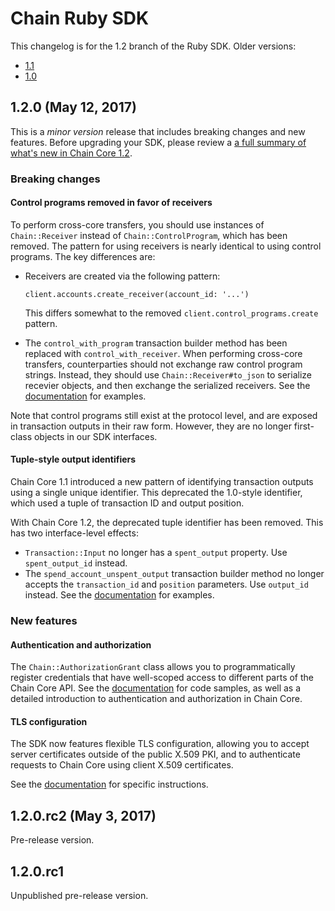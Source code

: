 # Chain Ruby SDK

This changelog is for the 1.2 branch of the Ruby SDK. Older versions:

- [1.1](https://github.com/chain/chain/blob//1.1-stable/sdk/ruby/CHANGELOG.md)
- [1.0](https://github.com/chain/chain/blob/1.0-stable/sdk/ruby/CHANGELOG.md)

## 1.2.0 (May 12, 2017)

This is a _minor version_ release that includes breaking changes and new features. Before upgrading your SDK, please review a [a full summary of what's new in Chain Core 1.2](https://chain.com/docs/1.2/core/reference/changelog#1.2.0).

### Breaking changes

#### Control programs removed in favor of receivers

To perform cross-core transfers, you should use instances of `Chain::Receiver` instead of `Chain::ControlProgram`, which has been removed. The pattern for using receivers is nearly identical to using control programs. The key differences are:

- Receivers are created via the following pattern:

    ```
    client.accounts.create_receiver(account_id: '...')
    ```

    This differs somewhat to the removed `client.control_programs.create` pattern.
- The `control_with_program` transaction builder method has been replaced with `control_with_receiver`.
When performing cross-core transfers, counterparties should not exchange raw control program strings. Instead, they should use `Chain::Receiver#to_json` to serialize recevier objects, and then exchange the serialized receivers. See the [documentation](https://chain.com/docs/1.2/core/build-applications/transaction-basics#between-two-chain-cores) for examples.

Note that control programs still exist at the protocol level, and are exposed in transaction outputs in their raw form. However, they are no longer first-class objects in our SDK interfaces.

#### Tuple-style output identifiers

Chain Core 1.1 introduced a new pattern of identifying transaction outputs using a single unique identifier. This deprecated the 1.0-style identifier, which used a tuple of transaction ID and output position.

With Chain Core 1.2, the deprecated tuple identifier has been removed. This has two interface-level effects:

- `Transaction::Input` no longer has a `spent_output` property. Use `spent_output_id` instead.
- The `spend_account_unspent_output` transaction builder method no longer accepts the `transaction_id` and `position` parameters. Use `output_id` instead. See the [documentation](https://chain.com/docs/1.2/core/build-applications/unspent-outputs#spend-unspent-outputs) for examples.

### New features

#### Authentication and authorization

The `Chain::AuthorizationGrant` class allows you to programmatically register credentials that have well-scoped access to different parts of the Chain Core API. See the [documentation](https://chain.com/docs/1.2/core/learn-more/authentication-and-authorization) for code samples, as well as a detailed introduction to authentication and authorization in Chain Core.

#### TLS configuration

The SDK now features flexible TLS configuration, allowing you to accept server certificates outside of the public X.509 PKI, and to authenticate requests to Chain Core using client X.509 certificates.

See the [documentation](https://chain.com/docs/1.2/core/learn-more/mutual-tls-auth) for specific instructions.

## 1.2.0.rc2 (May 3, 2017)

Pre-release version.

## 1.2.0.rc1

Unpublished pre-release version.

